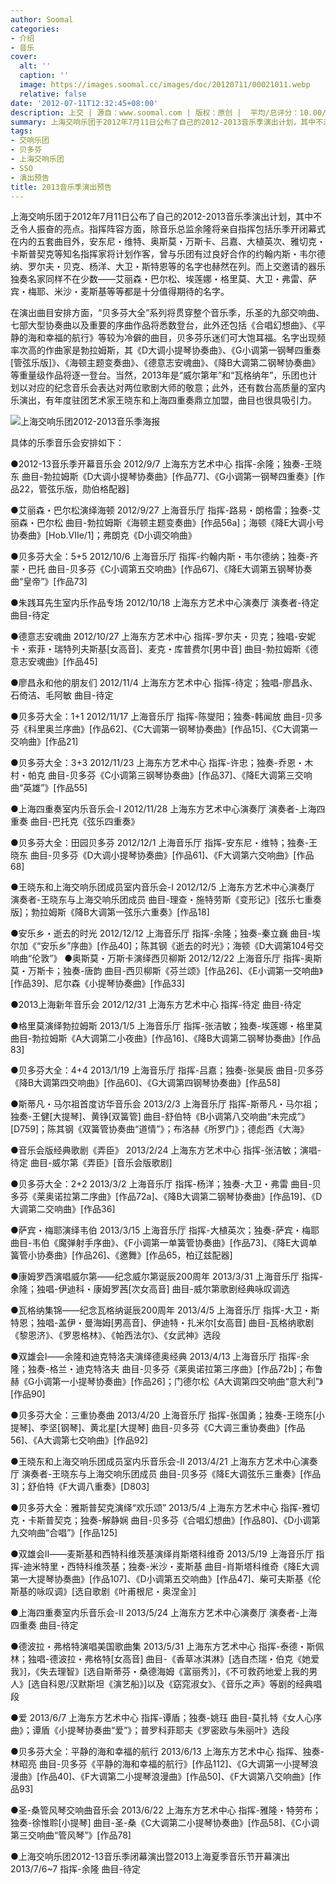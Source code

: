 ```yaml
---
author: Soomal
categories:
- 介绍
- 音乐
cover:
  alt: ''
  caption: ''
  image: https://images.soomal.cc/images/doc/20120711/00021011.webp
  relative: false
date: '2012-07-11T12:32:45+08:00'
description: 上交 | 源自：www.soomal.com | 版权：原创 |  平均/总评分：10.00/10
summary: 上海交响乐团于2012年7月11日公布了自己的2012-2013音乐季演出计划，其中不乏令人振奋的亮点。在演出曲目安排方面，“贝多芬大全”系列将贯穿整个音乐季，乐圣的九部交响曲、七部大型协奏曲以及重要的序曲作品将悉数登台，此外还包括《合唱幻想曲》、《平静的海和幸福的航行》等较为冷僻的曲目，贝多芬乐迷们可大饱耳福……
tags:
- 交响乐团
- 贝多芬
- 上海交响乐团
- SSO
- 演出预告
title: 2013音乐季演出预告
---
```


上海交响乐团于2012年7月11日公布了自己的2012-2013音乐季演出计划，其中不乏令人振奋的亮点。指挥阵容方面，除音乐总监余隆将亲自指挥包括乐季开闭幕式在内的五套曲目外，安东尼・维特、奥斯莫・万斯卡、吕嘉、大植英次、雅切克・卡斯普契克等知名指挥家将计划作客，曾与乐团有过良好合作的约翰内斯・韦尔德纳、罗尔夫・贝克、杨洋、大卫・斯特恩等的名字也赫然在列。而上交邀请的器乐独奏名家同样不在少数――艾丽森・巴尔松、埃莲娜・格里莫、大卫・弗雷、萨宾・梅耶、米沙・麦斯基等等都是十分值得期待的名字。

在演出曲目安排方面，“贝多芬大全”系列将贯穿整个音乐季，乐圣的九部交响曲、七部大型协奏曲以及重要的序曲作品将悉数登台，此外还包括《合唱幻想曲》、《平静的海和幸福的航行》等较为冷僻的曲目，贝多芬乐迷们可大饱耳福。名字出现频率次高的作曲家是勃拉姆斯，其《D大调小提琴协奏曲》、《G小调第一钢琴四重奏[管弦乐版]》、《海顿主题变奏曲》、《德意志安魂曲》、《降B大调第二钢琴协奏曲》等重量级作品将逐一登台。当然，2013年是“威尔第年”和“瓦格纳年”，乐团也计划以对应的纪念音乐会表达对两位歌剧大师的敬意；此外，还有数台高质量的室内乐演出，有年度驻团艺术家王晓东和上海四重奏鼎立加盟，曲目也很具吸引力。

![上海交响乐团2012-2013音乐季海报](https://images.soomal.cc/images/doc/20120711/00021011.webp)





具体的乐季音乐会安排如下：

●2012-13音乐季开幕音乐会
2012/9/7 上海东方艺术中心
指挥-余隆；独奏-王晓东
曲目-勃拉姆斯《D大调小提琴协奏曲》[作品77]、《G小调第一钢琴四重奏》[作品22，管弦乐版，勋伯格配器]

●艾丽森・巴尔松演绎海顿
2012/9/27 上海音乐厅
指挥-路易・朗格雷；独奏-艾丽森・巴尔松
曲目-勃拉姆斯《海顿主题变奏曲》[作品56a]；海顿《降E大调小号协奏曲》[Hob.VIIe/1]；弗朗克《D小调交响曲》

●贝多芬大全：5+5
2012/10/6 上海音乐厅
指挥-约翰内斯・韦尔德纳；独奏-齐蒙・巴托
曲目-贝多芬《C小调第五交响曲》[作品67]、《降E大调第五钢琴协奏曲“皇帝”》[作品73]

●朱践耳先生室内乐作品专场
2012/10/18 上海东方艺术中心演奏厅
演奏者-待定
曲目-待定

●德意志安魂曲
2012/10/27 上海东方艺术中心
指挥-罗尔夫・贝克；独唱-安妮卡・索菲・瑞特列夫斯基[女高音]、麦克・库普费尔[男中音]
曲目-勃拉姆斯《德意志安魂曲》[作品45]

●廖昌永和他的朋友们
2012/11/4 上海东方艺术中心
指挥-待定；独唱-廖昌永、石倚洁、毛阿敏
曲目-待定

●贝多芬大全：1+1
2012/11/17 上海音乐厅
指挥-陈燮阳；独奏-韩闻放
曲目-贝多芬《科里奥兰序曲》[作品62]、《C大调第一钢琴协奏曲》[作品15]、《C大调第一交响曲》[作品21]

●贝多芬大全：3+3
2012/11/23 上海东方艺术中心
指挥-许忠；独奏-乔恩・木村・帕克
曲目-贝多芬《C小调第三钢琴协奏曲》[作品37]、《降E大调第三交响曲“英雄”》[作品55]

●上海四重奏室内乐音乐会-I
2012/11/28 上海东方艺术中心演奏厅
演奏者-上海四重奏
曲目-巴托克《弦乐四重奏》

●贝多芬大全：田园贝多芬
2012/12/1 上海音乐厅
指挥-安东尼・维特；独奏-王晓东
曲目-贝多芬《D大调小提琴协奏曲》[作品61]、《F大调第六交响曲》[作品68]

●王晓东和上海交响乐团成员室内音乐会-I
2012/12/5 上海东方艺术中心演奏厅
演奏者-王晓东与上海交响乐团成员
曲目-理查・施特劳斯《变形记》[弦乐七重奏版]；勃拉姆斯《降B大调第一弦乐六重奏》[作品18]

●安乐乡・逝去的时光
2012/12/12 上海音乐厅
指挥-余隆；独奏-秦立巍
曲目-埃尔加《“安乐乡”序曲》[作品40]；陈其钢《逝去的时光》；海顿《D大调第104号交响曲“伦敦”》
●奥斯莫・万斯卡演绎西贝柳斯
2012/12/22 上海音乐厅
指挥-奥斯莫・万斯卡；独奏-唐韵
曲目-西贝柳斯《芬兰颂》[作品26]、《E小调第一交响曲》[作品39]、尼尔森《小提琴协奏曲》[作品33]

●2013上海新年音乐会
2012/12/31 上海东方艺术中心
指挥-待定
曲目-待定

●格里莫演绎勃拉姆斯
2013/1/5 上海音乐厅
指挥-张洁敏；独奏-埃莲娜・格里莫
曲目-勃拉姆斯《A大调第二小夜曲》[作品16]、《降B大调第二钢琴协奏曲》[作品83]

●贝多芬大全：4+4
2013/1/19 上海音乐厅
指挥-吕嘉；独奏-张昊辰
曲目-贝多芬《降B大调第四交响曲》[作品60]、《G大调第四钢琴协奏曲》[作品58]

●斯蒂凡・马尔祖首度访华音乐会
2013/2/3 上海音乐厅
指挥-斯蒂凡・马尔祖；独奏-王健[大提琴]、黄铮[双簧管]
曲目-舒伯特《B小调第八交响曲“未完成”》[D759]；陈其钢《双簧管协奏曲“道情”》；布洛赫《所罗门》；德彪西《大海》

●音乐会版经典歌剧《弄臣》
2013/2/24 上海东方艺术中心
指挥-张洁敏；演唱-待定
曲目-威尔第《弄臣》[音乐会版歌剧]

●贝多芬大全：2+2
2013/3/2 上海音乐厅
指挥-杨洋；独奏-大卫・弗雷
曲目-贝多芬《莱奥诺拉第二序曲》[作品72a]、《降B大调第二钢琴协奏曲》[作品19]、《D大调第二交响曲》[作品36]

●萨宾・梅耶演绎韦伯
2013/3/15 上海音乐厅
指挥-大植英次；独奏-萨宾・梅耶
曲目-韦伯《魔弹射手序曲》、《F小调第一单簧管协奏曲》[作品73]、《降E大调单簧管小协奏曲》[作品26]、《邀舞》[作品65，柏辽兹配器]

●康姆罗西演唱威尔第――纪念威尔第诞辰200周年
2013/3/31 上海音乐厅
指挥-余隆；独唱-伊迪科・康姆罗茜[次女高音]
曲目-威尔第歌剧经典咏叹调选

●瓦格纳集锦――纪念瓦格纳诞辰200周年
2013/4/5 上海音乐厅
指挥-大卫・斯特恩；独唱-盖伊・曼海姆[男高音]、伊迪特・扎米尔[女高音]
曲目-瓦格纳歌剧《黎恩济》、《罗恩格林》、《帕西法尔》、《女武神》选段

●双雄会I――余隆和迪克特洛夫演绎德奥经典
2013/4/13 上海音乐厅
指挥-余隆；独奏-格兰・迪克特洛夫
曲目-贝多芬《莱奥诺拉第三序曲》[作品72b]；布鲁赫《G小调第一小提琴协奏曲》[作品26]；门德尔松《A大调第四交响曲“意大利”》[作品90]

●贝多芬大全：三重协奏曲
2013/4/20 上海音乐厅
指挥-张国勇；独奏-王晓东[小提琴]、李坚[钢琴]、黄北星[大提琴]
曲目-贝多芬《C大调三重协奏曲》[作品56]、《A大调第七交响曲》[作品92]

●王晓东和上海交响乐团成员室内乐音乐会-II
2013/4/21 上海东方艺术中心演奏厅
演奏者-王晓东与上海交响乐团成员
曲目-贝多芬《降E大调弦乐三重奏》[作品3]；舒伯特《F大调八重奏》[D803]

●贝多芬大全：雅斯普契克演绎“欢乐颂”
2013/5/4 上海东方艺术中心
指挥-雅切克・卡斯普契克；独奏-解静娴
曲目-贝多芬《合唱幻想曲》[作品80]、《D小调第九交响曲“合唱”》[作品125]

●双雄会II――麦斯基和西特科维茨基演绎肖斯塔科维奇
2013/5/19 上海音乐厅
指挥-迪米特里・西特科维茨基；独奏-米沙・麦斯基
曲目-肖斯塔科维奇《降E大调第一大提琴协奏曲》[作品107]、《D小调第五交响曲》[作品47]、柴可夫斯基《伦斯基的咏叹调》[选自歌剧《叶甫根尼・奥涅金》]

●上海四重奏室内乐音乐会-II
2013/5/24 上海东方艺术中心演奏厅
演奏者-上海四重奏
曲目-待定

●德波拉・弗格特演唱美国歌曲集
2013/5/31 上海东方艺术中心
指挥-泰德・斯佩林；独唱-德波拉・弗格特[女高音]
曲目-《香草冰淇淋》[选自杰瑞・伯克《她爱我》]，《失去理智》[选自斯蒂芬・桑德海姆《富丽秀》]，《不可救药地爱上我的男人》[选自科恩/汉默斯坦《演艺船》]以及《窈窕淑女》、《音乐之声》等剧的经典唱段

●爱
2013/6/7 上海东方艺术中心
指挥-谭盾；独奏-姚珏
曲目-莫扎特《女人心序曲》；谭盾《小提琴协奏曲“爱”》；普罗科菲耶夫《罗密欧与朱丽叶》选段

●贝多芬大全：平静的海和幸福的航行
2013/6/13 上海东方艺术中心
指挥、独奏-林昭亮
曲目-贝多芬《平静的海和幸福的航行》[作品112]、《G大调第一小提琴浪漫曲》[作品40]、《F大调第二小提琴浪漫曲》[作品50]、《F大调第八交响曲》[作品93]

●圣-桑管风琴交响曲音乐会
2013/6/22 上海东方艺术中心
指挥-雅隆・特劳布；独奏-徐惟聆[小提琴]
曲目-圣-桑《C大调第二小提琴协奏曲》[作品58]、《C小调第三交响曲“管风琴”》[作品78]

●上海交响乐团2012-13音乐季闭幕演出暨2013上海夏季音乐节开幕演出
2013/7/6~7
指挥-余隆
曲目-待定